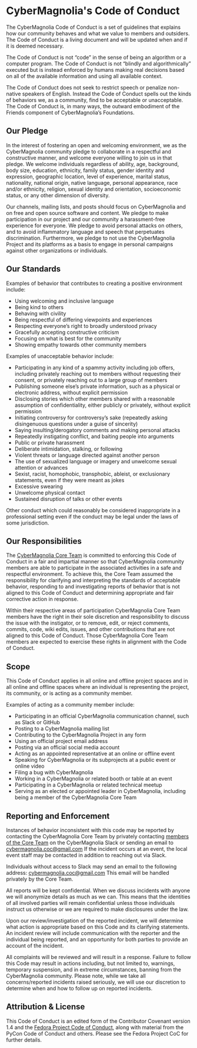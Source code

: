 # CyberMagnolia's Code of Conduct

The CyberMagnolia Code of Conduct is a set of guidelines that explains how our community behaves and what we value to members and outsiders. The Code of Conduct is a living document and will be updated when and if it is deemed necessary.

The Code of Conduct is not “code” in the sense of being an algorithm or a computer program. The Code of Conduct is not “blindly and algorithmically” executed but is instead enforced by humans making real decisions based on all of the available information and using all available context.

The Code of Conduct does not seek to restrict speech or penalize non-native speakers of English. Instead the Code of Conduct spells out the kinds of behaviors we, as a community, find to be acceptable or unacceptable. The Code of Conduct is, in many ways, the outward embodiment of the Friends component of CyberMagnolia’s Foundations.

## Our Pledge

In the interest of fostering an open and welcoming environment, we as the CyberMagnolia community pledge to collaborate in a respectful and constructive manner, and welcome everyone willing to join us in that pledge. We welcome individuals regardless of ability, age, background, body size, education, ethnicity, family status, gender identity and expression, geographic location, level of experience, marital status, nationality, national origin, native language, personal appearance, race and/or ethnicity, religion, sexual identity and orientation, socioeconomic status, or any other dimension of diversity.

Our channels, mailing lists, and posts should focus on CyberMagnolia and on free and open source software and content. We pledge to make participation in our project and our community a harassment-free experience for everyone. We pledge to avoid personal attacks on others, and to avoid inflammatory language and speech that perpetuates discrimination. Furthermore, we pledge to not use the CyberMagnolia Project and its platforms as a basis to engage in personal campaigns against other organizations or individuals.

## Our Standards

Examples of behavior that contributes to creating a positive environment include:

* Using welcoming and inclusive language
* Being kind to others
* Behaving with civility
* Being respectful of differing viewpoints and experiences
* Respecting everyone’s right to broadly understood privacy
* Gracefully accepting constructive criticism
* Focusing on what is best for the community
* Showing empathy towards other community members

Examples of unacceptable behavior include:

* Participating in any kind of a spammy activity including job offers, including privately reaching out to members without requesting their consent, or privately reaching out to a large group of members
* Publishing someone else’s private information, such as a physical or electronic address, without explicit permission
* Disclosing stories which other members shared with a reasonable assumption of confidentiality, either publicly or privately, without explicit permission
* Initiating controversy for controversy’s sake (repeatedly asking disingenuous questions under a guise of sincerity)
* Saying insulting/derogatory comments and making personal attacks
* Repeatedly instigating conflict, and baiting people into arguments
* Public or private harassment
* Deliberate intimidation, stalking, or following
* Violent threats or language directed against another person
* The use of sexualized language or imagery and unwelcome sexual attention or advances
* Sexist, racist, homophobic, transphobic, ableist, or exclusionary statements, even if they were meant as jokes
* Excessive swearing
* Unwelcome physical contact
* Sustained disruption of talks or other events

Other conduct which could reasonably be considered inappropriate in a professional setting even if the conduct may be legal under the laws of some jurisdiction.


## Our Responsibilities

The [CyberMagnolia Core Team](https://cybermagnolia.com/about/) is committed to enforcing this Code of Conduct in a fair and impartial manner so that CyberMagnolia community members are able to participate in the associated activities in a safe and respectful environment. To achieve this, the Core Team assumed the responsibility for clarifying and interpreting the standards of acceptable behavior, responding to and investigating reports of behavior that is not aligned to this Code of Conduct and determining appropriate and fair corrective action in response.

Within their respective areas of participation CyberMagnolia Core Team members have the right in their sole discretion and responsibility to discuss the issue with the instigator, or to remove, edit, or reject comments, commits, code, wiki edits, issues, and other contributions that are not aligned to this Code of Conduct. Those CyberMagnolia Core Team members are expected to exercise these rights in alignment with the Code of Conduct.

## Scope

This Code of Conduct applies in all online and offline project spaces and in all online and offline spaces where an individual is representing the project, its community, or is acting as a community member.

Examples of acting as a community member include:

* Participating in an official CyberMagnolia communication channel, such as Slack or GitHub
* Posting to a CyberMagnolia mailing list
* Contributing to the CyberMagnolia Project in any form
* Using an official project email address
* Posting via an official social media account
* Acting as an appointed representative at an online or offline event
* Speaking for CyberMagnolia or its subprojects at a public event or online video
* Filing a bug with CyberMagnolia
* Working in a CyberMagnolia or related booth or table at an event
* Participating in a CyberMagnolia or related technical meetup
* Serving as an elected or appointed leader in CyberMagnolia, including being a member of the CyberMagnolia Core Team

## Reporting and Enforcement

Instances of behavior inconsistent with this code may be reported by contacting the CyberMagnolia Core Team by privately contacting [members of the Core Team](https://cybermagnolia.com/about/) on the CyberMagnolia Slack or sending an email to [cybermagnolia.coc@gmail.com](mailto:cybermagnolia.coc@gmail.com) If the incident occurs at an event, the local event staff may be contacted in addition to reaching out via Slack.

Individuals without access to Slack may send an email to the following address: [cybermagnolia.coc@gmail.com](mailto:cybermagnolia.coc@gmail.com) This email will be handled privately by the Core Team.

All reports will be kept confidential. When we discuss incidents with anyone we will anonymize details as much as we can. This means that the identities of all involved parties will remain confidential unless those individuals instruct us otherwise or we are required to make disclosures under the law.

Upon our review/investigation of the reported incident, we will determine what action is appropriate based on this Code and its clarifying statements. An incident review will include communication with the reporter and the individual being reported, and an opportunity for both parties to provide an account of the incident.

All complaints will be reviewed and will result in a response. Failure to follow this Code may result in actions including, but not limited to, warnings, temporary suspension, and in extreme circumstances, banning from the CyberMagnolia community. Please note, while we take all concerns/reported incidents raised seriously, we will use our discretion to determine when and how to follow up on reported incidents.

## Attribution & License

This Code of Conduct is an edited form of the Contributor Covenant version 1.4 and the [Fedora Project Code of Conduct](https://docs.fedoraproject.org/en-US/project/code-of-conduct/index.html), along with material from the PyCon Code of Conduct and others. Please see the Fedora Project CoC for further details.
